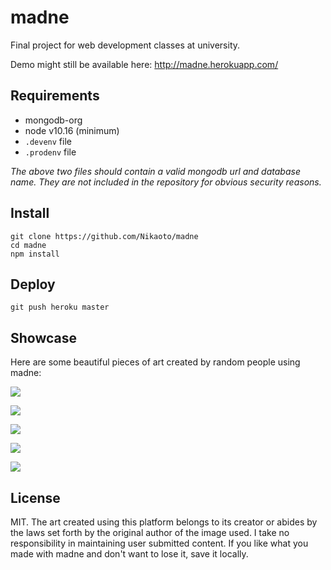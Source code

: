 # madne
Final project for web development classes at university.

Demo might still be available here: http://madne.herokuapp.com/

## Requirements
- mongodb-org
- node v10.16 (minimum)
- `.devenv` file
- `.prodenv` file

_The above two files should contain a valid mongodb url and database name. They are not included in the repository for obvious security reasons._


## Install
```
git clone https://github.com/Nikaoto/madne
cd madne
npm install
```

## Deploy
```
git push heroku master
```

## Showcase
Here are some beautiful pieces of art created by random people using madne:

![](https://i.imgur.com/7iOuk4t.png)

![](https://i.imgur.com/8EwsGBF.png)

![](https://i.imgur.com/u8mIiQT.png)

![](https://i.imgur.com/LBn02EV.png)

![](https://i.imgur.com/eoKhu2X.png)

## License
MIT. The art created using this platform belongs to its creator or abides by the laws set forth by the original author of the image used. I take no responsibility in maintaining user submitted content. If you like what you made with madne and don't want to lose it, save it locally.
